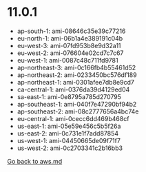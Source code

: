 
 # 11.0.1
- ap-south-1: ami-08646c35e39c77216
- eu-north-1: ami-06b1a4e389191c04b
- eu-west-3: ami-07fd953b8e9d32a11
- eu-west-2: ami-076604e02cd7c7c67
- eu-west-1: ami-0087c48c711fd9781
- ap-northeast-3: ami-0c166fb4b55461d52
- ap-northeast-2: ami-0233450bc576df189
- ap-northeast-1: ami-0301afee7db8e9cd7
- ca-central-1: ami-0376da39d4129ed04
- sa-east-1: ami-0e8795a785d270795
- ap-southeast-1: ami-040f7e47290bf94b2
- ap-southeast-2: ami-08c2777656a4bc74e
- eu-central-1: ami-0cecc6dd469b468cf
- us-east-1: ami-05e59e456c5b5f26a
- us-east-2: ami-0c731e1f7add87854
- us-west-1: ami-04450665de09f71f7
- us-west-2: ami-0c2703341c2b16bb3

[Go back to aws.md](../../aws.md) 
